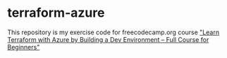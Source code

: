 # terraform-azure
This repository is my exercise code for freecodecamp.org course ["Learn Terraform with Azure by Building a Dev Environment – Full Course for Beginners"](https://www.youtube.com/watch?v=V53AHWun17s&t=2538s)